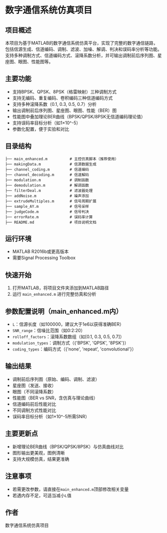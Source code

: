 # 数字通信系统仿真项目

## 项目概述

本项目为基于MATLAB的数字通信系统仿真平台，实现了完整的数字通信链路，包括信源生成、信道编码、调制、滤波、加噪、解调、判决和误码率分析等功能。支持多种调制方式、信道编码方式、滚降系数分析，并可输出调制前后序列图、星座图、眼图、性能图等。

## 主要功能

- 支持BPSK、QPSK、8PSK（格雷映射）三种调制方式
- 支持无编码、重复编码、卷积编码三种信道编码方式
- 支持多种滚降系数（0.1, 0.3, 0.5, 0.7）分析
- 输出调制前后序列图、星座图、眼图、性能（BER）图
- 性能图中叠加理论BER曲线（BPSK/QPSK/8PSK无信道编码理论值）
- 支持误码率目标分析（如1×10^-5）
- 参数化配置，便于实验和对比

## 目录结构

```
├── main_enhanced.m          # 主控仿真脚本（推荐使用）
├── makingData.m             # 信源数据生成
├── channel_coding.m         # 信道编码
├── channel_decoding.m       # 信道解码
├── modulation.m             # 调制函数
├── demodulation.m           # 解调函数
├── filterDeal.m             # 滤波器处理
├── addNoise.m               # 噪声添加
├── extrudeMultiples.m       # 信号周期扩展
├── sample_AY.m              # 信号采样
├── judgeCode.m              # 信号判决
├── errorRate.m              # 误码率计算
├── README.md                # 项目说明文档
```

## 运行环境

- MATLAB R2016b或更高版本
- 需要Signal Processing Toolbox

## 快速开始

1. 打开MATLAB，将项目文件夹添加到MATLAB路径
2. 运行 `main_enhanced.m` 进行完整仿真和分析

## 参数配置说明（main_enhanced.m内）

- `L`：信源长度（如100000，建议大于1e6以获得准确BER）
- `SNR_range`：信噪比范围（如0:2:20）
- `rolloff_factors`：滚降系数数组（如[0.1, 0.3, 0.5, 0.7]）
- `modulation_types`：调制方式（{'BPSK', 'QPSK', '8PSK'}）
- `coding_types`：编码方式（{'none', 'repeat', 'convolutional'}）

## 输出结果

- 调制前后序列图（原始、编码、调制、滤波）
- 星座图（发送、接收）
- 眼图（不同滚降系数）
- 性能图（BER vs SNR，含仿真与理论曲线）
- 信道编码前后性能对比
- 不同调制方式性能对比
- 误码率目标分析（如1×10^-5所需SNR）

## 主要更新点

- 新增理论BER曲线（BPSK/QPSK/8PSK）与仿真曲线对比
- 图形输出更美观，图例清晰
- 支持大规模仿真，结果更准确

## 注意事项

- 若需更改参数，请直接在`main_enhanced.m`顶部修改相关变量
- 若遇内存不足，可适当减小`L`值

## 作者

数字通信系统仿真项目 
